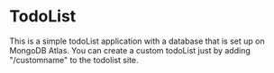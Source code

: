 # TodoList
This is a simple todoList application with a database that is set up on MongoDB Atlas.
You can create a custom todoList just by adding "/customname" to the todolist site.
